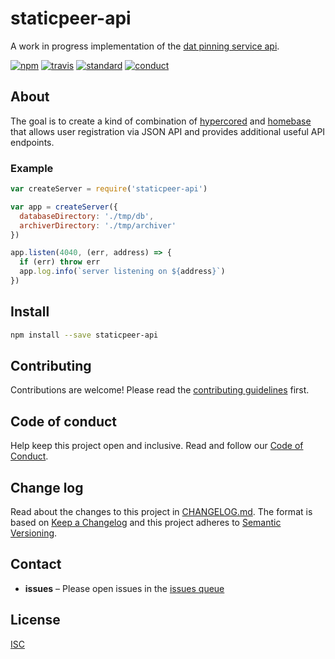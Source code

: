 # staticpeer-api

A work in progress implementation of the [dat pinning service api](https://www.datprotocol.com/deps/0003-http-pinning-service-api/).

[![npm][npm-image]][npm-url]
[![travis][travis-image]][travis-url]
[![standard][standard-image]][standard-url]
[![conduct][conduct]][conduct-url]

[npm-image]: https://img.shields.io/npm/v/staticpeer-api.svg?style=flat-square
[npm-url]: https://www.npmjs.com/package/staticpeer-api
[travis-image]: https://img.shields.io/travis/staticpeer/staticpeer-api.svg?style=flat-square
[travis-url]: https://travis-ci.org/staticpeer/staticpeer-api
[standard-image]: https://img.shields.io/badge/code%20style-standard-brightgreen.svg?style=flat-square
[standard-url]: http://npm.im/standard
[conduct]: https://img.shields.io/badge/code%20of%20conduct-contributor%20covenant-green.svg?style=flat-square
[conduct-url]: CODE_OF_CONDUCT.md

## About

The goal is to create a kind of combination of [hypercored](https://github.com/mafintosh/hypercored) and [homebase](https://github.com/beakerbrowser/homebase/) that allows user registration via JSON API and provides additional useful API endpoints.

### Example

```js
var createServer = require('staticpeer-api')

var app = createServer({
  databaseDirectory: './tmp/db',
  archiverDirectory: './tmp/archiver'
})

app.listen(4040, (err, address) => {
  if (err) throw err
  app.log.info(`server listening on ${address}`)
})
```

## Install

```sh
npm install --save staticpeer-api
```

## Contributing

Contributions are welcome! Please read the [contributing guidelines](CONTRIBUTING.md) first.

## Code of conduct

Help keep this project open and inclusive. Read and follow our [Code of Conduct](CODE_OF_CONDUCT.md).

## Change log

Read about the changes to this project in [CHANGELOG.md](CHANGELOG.md). The format is based on [Keep a Changelog](http://keepachangelog.com/) and this project adheres to [Semantic Versioning](http://semver.org/).

## Contact

- **issues** – Please open issues in the [issues queue](https://github.com/staticpeer/staticpeer-api/issues)

## License

[ISC](LICENSE.md)
